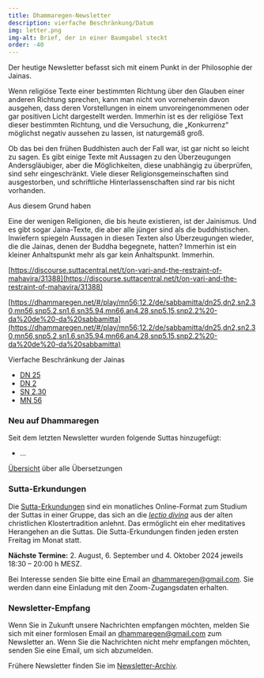 ```yaml
---
title: Dhammaregen-Newsletter
description: vierfache Beschränkung/Datum
img: letter.png
img-alt: Brief, der in einer Baumgabel steckt
order: -40
---
```


Der heutige Newsletter befasst sich mit einem Punkt in der Philosophie der Jainas.

Wenn religiöse Texte einer bestimmten Richtung über den Glauben einer anderen Richtung sprechen, kann man nicht von vorneherein davon ausgehen, dass deren Vorstellungen in einem unvoreingenommenen oder gar positiven Licht dargestellt werden. Immerhin ist es der religiöse Text dieser bestimmten Richtung, und die Versuchung, die „Konkurrenz“ möglichst negativ aussehen zu lassen, ist naturgemäß groß.

Ob das bei den frühen Buddhisten auch der Fall war, ist gar nicht so leicht zu sagen. Es gibt einige Texte mit Aussagen zu den Überzeugungen Andersgläubiger, aber die Möglichkeiten, diese unabhängig zu überprüfen, sind sehr eingeschränkt. Viele dieser Religionsgemeinschaften sind ausgestorben, und schriftliche Hinterlassenschaften sind rar bis nicht vorhanden.

Aus diesem Grund haben 

Eine der wenigen Religionen, die bis heute existieren, ist der Jainismus. Und es gibt sogar Jaina-Texte, die aber alle jünger sind als die buddhistischen. Inwiefern spiegeln Aussagen in diesen Texten also Überzeugungen wieder, die die Jainas, denen der Buddha begegnete, hatten? Immerhin ist ein kleiner Anhaltspunkt mehr als gar kein Anhaltspunkt. Immerhin.

[https://discourse.suttacentral.net/t/on-vari-and-the-restraint-of-mahavira/31388](https://discourse.suttacentral.net/t/on-vari-and-the-restraint-of-mahavira/31388)

[https://dhammaregen.net/#/play/mn56:12.2/de/sabbamitta/dn25,dn2,sn2.30,mn56,snp5.2,sn1.6,sn35.94,mn66,an4.28,snp5.15,snp2.2%20-da%20de%20-da%20sabbamitta](https://dhammaregen.net/#/play/mn56:12.2/de/sabbamitta/dn25,dn2,sn2.30,mn56,snp5.2,sn1.6,sn35.94,mn66,an4.28,snp5.15,snp2.2%20-da%20de%20-da%20sabbamitta)

Vierfache Beschränkung der Jainas
- [DN 25](#/sutta/dn25:16.3/de/sabbamitta)
- [DN 2](#/sutta/dn2:29.2/de/sabbamitta)
- [SN 2.30](#/sutta/sn2.30:6.2/de/sabbamitta)
- [MN 56](#/sutta/mn56:/de/sabbamitta)

### Neu auf Dhammaregen

Seit dem letzten Newsletter wurden folgende Suttas hinzugefügt:

- …

[Übersicht](#/wiki/uebersetzung/uebersicht) über alle Übersetzungen

### Sutta-Erkundungen 

Die [Sutta-Erkundungen](#/wiki/erkundung) sind ein monatliches Online-Format zum Studium der Suttas in einer Gruppe, das sich an die [*lectio divina*](https://de.wikipedia.org/wiki/Lectio_divina) aus der alten christlichen Klostertradition anlehnt. Das ermöglicht ein eher meditatives Herangehen an die Suttas. Die Sutta-Erkundungen finden jeden ersten Freitag im Monat statt. 

**Nächste Termine:** 2. August, 6. September und 4. Oktober 2024 jeweils 18:30 – 20:00 h MESZ.

Bei Interesse senden Sie bitte eine Email an [dhammaregen@gmail.com](mailto:dhammaregen@gmail.com). Sie werden dann eine Einladung mit den Zoom-Zugangsdaten erhalten.

### Newsletter-Empfang

Wenn Sie in Zukunft unsere Nachrichten empfangen möchten, melden Sie sich mit einer formlosen Email an [dhammaregen@gmail.com](mailto:dhammaregen@gmail.com) zum Newsletter an. Wenn Sie die Nachrichten nicht mehr empfangen möchten, senden Sie eine Email, um sich abzumelden. 

Frühere Newsletter finden Sie im [Newsletter-Archiv](#/wiki/news/inhalt).